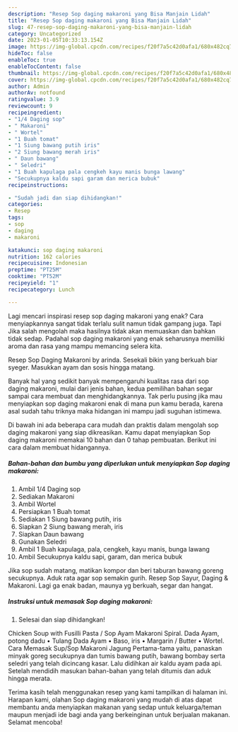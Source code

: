 ```yaml
---
description: "Resep Sop daging makaroni yang Bisa Manjain Lidah"
title: "Resep Sop daging makaroni yang Bisa Manjain Lidah"
slug: 47-resep-sop-daging-makaroni-yang-bisa-manjain-lidah
category: Uncategorized
date: 2023-01-05T10:33:13.154Z
image: https://img-global.cpcdn.com/recipes/f20f7a5c42d0afa1/680x482cq70/sop-daging-makaroni-foto-resep-utama.jpg
hideToc: false
enableToc: true
enableTocContent: false
thumbnail: https://img-global.cpcdn.com/recipes/f20f7a5c42d0afa1/680x482cq70/sop-daging-makaroni-foto-resep-utama.jpg
cover: https://img-global.cpcdn.com/recipes/f20f7a5c42d0afa1/680x482cq70/sop-daging-makaroni-foto-resep-utama.jpg
author: Admin
authorAv: notfound
ratingvalue: 3.9
reviewcount: 9
recipeingredient:
- "1/4 Daging sop"
- " Makaroni"
- " Wortel"
- "1 Buah tomat"
- "1 Siung bawang putih iris"
- "2 Siung bawang merah iris"
- " Daun bawang"
- " Seledri"
- "1 Buah kapulaga pala cengkeh kayu manis bunga lawang"
- "Secukupnya kaldu sapi garam dan merica bubuk"
recipeinstructions:

- "Sudah jadi dan siap dihidangkan!"
categories:
- Resep
tags:
- sop
- daging
- makaroni

katakunci: sop daging makaroni 
nutrition: 162 calories
recipecuisine: Indonesian
preptime: "PT25M"
cooktime: "PT52M"
recipeyield: "1"
recipecategory: Lunch

---
```



Lagi mencari inspirasi resep sop daging makaroni yang enak? Cara menyiapkannya sangat tidak terlalu sulit namun tidak gampang juga. Tapi Jika salah mengolah maka hasilnya tidak akan memuaskan dan bahkan tidak sedap. Padahal sop daging makaroni yang enak seharusnya memiliki aroma dan rasa yang mampu memancing selera kita.


Resep Sop Daging Makaroni by arinda. Sesekali bikin yang berkuah biar syeger. Masukkan ayam dan sosis hingga matang.

Banyak hal yang sedikit banyak mempengaruhi kualitas rasa dari sop daging makaroni, mulai dari jenis bahan, kedua pemilihan bahan segar sampai cara membuat dan menghidangkannya. Tak perlu pusing jika mau menyiapkan sop daging makaroni enak di mana pun kamu berada, karena asal sudah tahu triknya maka hidangan ini mampu jadi suguhan istimewa.


Di bawah ini ada beberapa cara mudah dan praktis dalam mengolah sop daging makaroni yang siap dikreasikan. Kamu dapat menyiapkan Sop daging makaroni memakai 10 bahan dan 0 tahap pembuatan. Berikut ini cara dalam membuat hidangannya.

<!--inarticleads1-->

##### Bahan-bahan dan bumbu yang diperlukan untuk menyiapkan Sop daging makaroni:

1. Ambil 1/4 Daging sop
1. Sediakan  Makaroni
1. Ambil  Wortel
1. Persiapkan 1 Buah tomat
1. Sediakan 1 Siung bawang putih, iris
1. Siapkan 2 Siung bawang merah, iris
1. Siapkan  Daun bawang
1. Gunakan  Seledri
1. Ambil 1 Buah kapulaga, pala, cengkeh, kayu manis, bunga lawang
1. Ambil Secukupnya kaldu sapi, garam, dan merica bubuk


Jika sop sudah matang, matikan kompor dan beri taburan bawang goreng secukupnya. Aduk rata agar sop semakin gurih. Resep Sop Sayur, Daging &amp; Makaroni. Lagi ga enak badan, maunya yg berkuah, segar dan hangat. 

<!--inarticleads2-->

##### Instruksi untuk memasak Sop daging makaroni:


1. Selesai dan siap dihidangkan!

Chicken Soup with Fusilli Pasta / Sop Ayam Makaroni Spiral. Dada Ayam, potong dadu • Tulang Dada Ayam • Baso, iris • Margarin / Butter • Wortel. Cara Memasak Sup/Sop Makaroni Jagung Pertama-tama yaitu, panaskan minyak goreg secukupnya dan tumis bawang putih, bawang bombay serta seledri yang telah dicincang kasar. Lalu didihkan air kaldu ayam pada api. Setelah mendidih masukan bahan-bahan yang telah ditumis dan aduk hingga merata. 

Terima kasih telah menggunakan resep yang kami tampilkan di halaman ini. Harapan kami, olahan Sop daging makaroni yang mudah di atas dapat membantu anda menyiapkan makanan yang sedap untuk keluarga/teman maupun menjadi ide bagi anda yang berkeinginan untuk berjualan makanan. Selamat mencoba!
